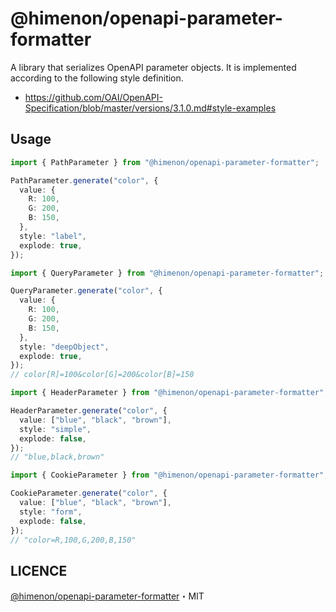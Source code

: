 # @himenon/openapi-parameter-formatter

A library that serializes OpenAPI parameter objects.
It is implemented according to the following style definition.

- https://github.com/OAI/OpenAPI-Specification/blob/master/versions/3.1.0.md#style-examples

## Usage

```ts
import { PathParameter } from "@himenon/openapi-parameter-formatter";

PathParameter.generate("color", {
  value: {
    R: 100,
    G: 200,
    B: 150,
  },
  style: "label",
  explode: true,
});
```

```ts
import { QueryParameter } from "@himenon/openapi-parameter-formatter";

QueryParameter.generate("color", {
  value: {
    R: 100,
    G: 200,
    B: 150,
  },
  style: "deepObject",
  explode: true,
});
// color[R]=100&color[G]=200&color[B]=150
```

```ts
import { HeaderParameter } from "@himenon/openapi-parameter-formatter";

HeaderParameter.generate("color", {
  value: ["blue", "black", "brown"],
  style: "simple",
  explode: false,
});
// "blue,black,brown"
```

```ts
import { CookieParameter } from "@himenon/openapi-parameter-formatter";

CookieParameter.generate("color", {
  value: ["blue", "black", "brown"],
  style: "form",
  explode: false,
});
// "color=R,100,G,200,B,150"
```

## LICENCE

[@himenon/openapi-parameter-formatter](https://github.com/Himenon/openapi-parameter-formatter)・MIT
